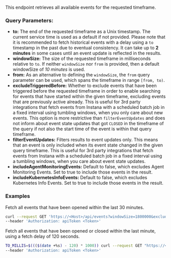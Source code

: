This endpoint retrieves all available events for the requested timeframe.

### Query Parameters:

- **to:** The end of the requested timeframe as a Unix timestamp. The current service time is used as a default if not provided. Please note that it is recommended to fetch historical events with a delay using a `to` timestamp in the past due to eventual consistency. It can take up to **2 minutes** in some cases until an event update is reflected in the results.
- **windowSize:** The size of the requested timeframe in milliseconds relative to `to`. If neither `windowSize` nor `from` is provided, then a default windowSize of *10 minutes* is used.
- **from:** As an alternative to defining the `windowSize`, the `from` query parameter can be used, which spans the timeframe in range `[from, to)`.
- **excludeTriggeredBefore:** Whether to exclude events that have been triggered before the requested timeframe in order to enable searching for events that have started within the given timeframe, excluding events that are previously active already. This is useful for 3rd party integrations that fetch events from Instana with a scheduled batch job in a fixed interval using tumbling windows, when you only care about new events.
  This option is more restrictive than `filterEventUpdates` and does not inform about event state updates that got `CLOSED` in the timeframe of the query if not also the start time of the event is within that query timeframe.
- **filterEventUpdates:** Filters results to event updates only. This means that an event is only included when its event state changed in the given query timeframe. This is useful for 3rd party integrations that fetch events from Instana with a scheduled batch job in a fixed interval using a tumbling windows, when you care about event state updates.
- **includeAgentMonitoringEvents:** Default to false, which excludes Agent Monitoring Events. Set to true to include those events in the result.
- **includeKubernetesInfoEvents:** Default to false, which excludes Kubernetes Info Events. Set to true to include those events in the result.

### Examples

Fetch all events that have been opened within the last 30 minutes.

```bash
curl --request GET 'https://<Host>/api/events?windowSize=1800000&excludeTriggeredBefore=true' \
--header 'Authorization: apiToken <Token>'
```

Fetch all events that have been opened or closed within the last minute, using a fetch delay of 120 seconds.

```bash
TO_MILLIS=$((($(date +%s) - 120) * 1000)) curl --request GET "https://<Host>/api/events?windowSize=60000&to=$TO_MILLIS&filterEventUpdates=true" \
--header 'Authorization: apiToken <Token>'
```
